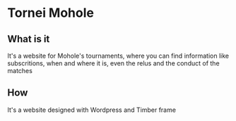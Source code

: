# Tornei Mohole

## What is it
It's a website for Mohole's tournaments, where you can find information like subscritions, when and where it is, even the relus and the conduct of the matches

## How
It's a website designed with Wordpress and Timber frame
 
